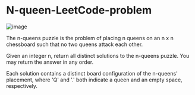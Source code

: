 # N-queen-LeetCode-problem

![image](https://user-images.githubusercontent.com/101263169/210165524-aae93f70-33c8-4ff6-956f-f471c770a8e2.png)

The n-queens puzzle is the problem of placing n queens on an n x n chessboard such that no two queens attack each other.

Given an integer n, return all distinct solutions to the n-queens puzzle. You may return the answer in any order.

Each solution contains a distinct board configuration of the n-queens' placement, where 'Q' and '.' both indicate a queen and an empty space, respectively.

 
